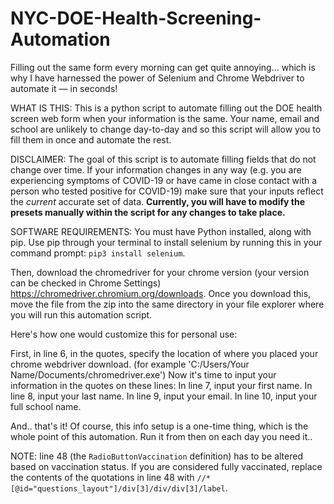 # NYC-DOE-Health-Screening-Automation
Filling out the same form every morning can get quite annoying... which is why I have harnessed the power of Selenium and Chrome Webdriver to automate it — in seconds!

WHAT IS THIS: This is a python script to automate filling out the DOE health screen web form when your information is the same. Your name, email and school are unlikely to change day-to-day and so this script will allow you to fill them in once and automate the rest. 

DISCLAIMER: The goal of this script is to automate filling fields that do not change over time. If your information changes in any way (e.g. you are experiencing symptoms of COVID-19 or have came in close contact with a person who tested positive for COVID-19) make sure that your inputs reflect the _current_ accurate set of data. **Currently, you will have to modify the presets manually within the script for any changes to take place.**

SOFTWARE REQUIREMENTS: You must have Python installed, along with pip. Use pip through your terminal to install selenium by running this in your command prompt: `pip3 install selenium`.

Then, download the chromedriver for your chrome version (your version can be checked in Chrome Settings) https://chromedriver.chromium.org/downloads. Once you download this, move the file from the zip into the same directory in your file explorer where you will run this automation script.

Here's how one would customize this for personal use:

First, in line 6, in the quotes, specify the location of where you placed your chrome webdriver download. (for example 'C:/Users/Your Name/Documents/chromedriver.exe')
Now it's time to input your information in the quotes on these lines:
In line 7, input your first name.
In line 8, input your last name.
In line 9, input your email.
In line 10, input your full school name.

And.. that's it!
Of course, this info setup is a one-time thing, which is the whole point of this automation. Run it from then on each day you need it..

NOTE: line 48 (the `RadioButtonVaccination` definition) has to be altered based on vaccination status.
If you are considered fully vaccinated, replace the contents of the quotations in line 48 with `//*[@id="questions_layout"]/div[3]/div/div[3]/label`.
